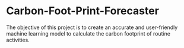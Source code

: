 # Carbon-Foot-Print-Forecaster
The objective of this project is to create an accurate and user-friendly machine learning model to calculate the carbon footprint of routine activities.
